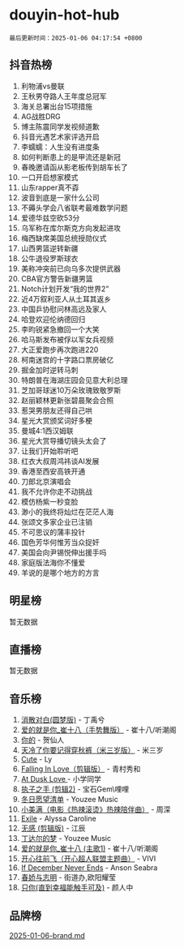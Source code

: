 # douyin-hot-hub

`最后更新时间：2025-01-06 04:17:54 +0800`

## 抖音热榜

1. 利物浦vs曼联
1. 王秋男夺路人王年度总冠军
1. 海关总署出台15项措施
1. AG战胜DRG
1. 博主陈震同学发视频道歉
1. 抖音光遇艺术家评选开启
1. 李蠕蠕：人生没有进度条
1. 如何判断患上的是甲流还是新冠
1. 春晚邀请函从影老板传到胡车长了
1. 一口开启想家模式
1. 山东rapper真不孬
1. 波音到底是一家什么公司
1. 不薅头学会八省联考最难数学问题
1. 爱德华兹空砍53分
1. 乌军称在库尔斯克方向发起进攻
1. 梅西缺席美国总统授勋仪式
1. 山西男篮逆转新疆
1. 公牛退役罗斯球衣
1. 美称冲突前已向乌多次提供武器
1. CBA官方警告新疆男篮
1. Notch计划开发“我的世界2”
1. 近4万叙利亚人从土耳其返乡
1. 中国乒协慰问林高远及家人
1. 哈登欢迎伦纳德回归
1. 李昀锐紧急撤回一个大笑
1. 哈马斯发布被俘以军女兵视频
1. 大正爱跑步再次跑进220
1. 柯南迷宫的十字路口票房破亿
1. 掘金加时逆转马刺
1. 特朗普在海湖庄园会见意大利总理
1. 芝加哥球迷10万朵玫瑰致敬罗斯
1. 赵丽颖林更新张碧晨聚会合照
1. 惹哭男朋友还得自己哄
1. 星光大赏颁奖词好多梗
1. 曼城4:1西汉姆联
1. 星光大赏导播切镜头太会了
1. 让我们开始聆听吧
1. 红衣大叔周鸿祎谈AI发展
1. 香港至西安高铁开通
1. 刀郎北京演唱会
1. 我不允许你走不动挑战
1. 模仿杨紫一秒变脸
1. 渺小的我终将灿烂在茫茫人海
1. 张颂文多家企业已注销
1. 不可思议的蒲丰投针
1. 国色芳华何惟芳当众捉奸
1. 美国会向尹锡悦伸出援手吗
1. 家庭版法海你不懂爱
1. 羊说的是哪个地方的方言

## 明星榜

暂无数据

## 直播榜

暂无数据

## 音乐榜

1. [消散对白(圆梦版)](https://sf5-hl-cdn-tos.douyinstatic.com/obj/tos-cn-ve-2774/og4jB5I5IizzoZVAAAzWgBMAsMDWoArfwBOiFs) - 丁禹兮
1. [爱的就是你_崔十八（手势舞版）](https://sf5-hl-cdn-tos.douyinstatic.com/obj/tos-cn-ve-2774/oApB2AigNyB4sTw7JhBOikMAf0oDJzMWBuIrgm) - 崔十八/听潮阁
1. [你的](https://sf5-hl-cdn-tos.douyinstatic.com/obj/tos-cn-ve-2774/oYuIeKf42jB7sEV6B2upMdpYAgfrQWj0FeRegh) - 贺仙人
1. [天冷了你要记得穿秋裤（米三岁版）](https://sf5-hl-cdn-tos.douyinstatic.com/obj/tos-cn-ve-2774/oQlIwVIDWiZ6BQilAorS7MA0AgCkQDvcZAdm1) - 米三岁
1. [Cute](https://sf5-hl-cdn-tos.douyinstatic.com/obj/tos-cn-ve-2774/o4IbIzHWKAAB4wsS5qMBRiiAlEBGTpQRNfFvuo) - Ly
1. [Falling In Love（剪辑版）](https://sf5-hl-cdn-tos.douyinstatic.com/obj/tos-cn-ve-2774/o8ajpA8zzgBPahbBIO8AcKGBLJezFCRd1wfP9f) - 青村秀和
1. [ At Dusk  Love ](https://sf5-hl-cdn-tos.douyinstatic.com/obj/tos-cn-ve-2774/o8CrpCf5CaYgI4ZrtQgMQAFEfuGqNnRSDQAPBc) - 小学同学
1. [执子之手 (剪辑2)](https://sf5-hl-cdn-tos.douyinstatic.com/obj/tos-cn-ve-2774/oUoZLQjCc31XzqsBnBQUNgeKtYPBcgbFDwtfcu) - 宝石Gem\哩哩
1. [冬日愿望清单](https://sf6-cdn-tos.douyinstatic.com/obj/tos-cn-ve-2774/oIIgUOeamCFCVAzxN6MFRLIBlLGpUqQxeeHrLE) - Youzee Music
1. [小美满（电影《热辣滚烫》热辣陪伴曲）](https://sf5-hl-cdn-tos.douyinstatic.com/obj/tos-cn-ve-2774/o0GAn2lSgfZIDUgtevCGDQYnFg4CwnrBaxbTZL) - 周深
1. [Exile](https://sf5-hl-cdn-tos.douyinstatic.com/obj/tos-cn-ve-2774/oYj4gAQTknKE3WW0Je8KGmQ7z1cA4FefwtbufD) - Alyssa Caroline
1. [无感 (剪辑版)](https://sf5-hl-cdn-tos.douyinstatic.com/obj/tos-cn-ve-2774/o0eIsUzJBDlQaQFC5OFlgbMEZC1TFYBftOBn6p) - 江辰
1. [丁达尔的梦](https://sf5-hl-cdn-tos.douyinstatic.com/obj/tos-cn-ve-2774/oMU3WirUZBVQkAC9ccG5P2IQirziZM2RTInUY) - Youzee Music
1. [爱的就是你_崔十八 (主歌1)](https://sf5-hl-cdn-tos.douyinstatic.com/obj/tos-cn-ve-2774/oI5BO5DhFZ6UTcNCnZaOCBLtZ7WIMQGfgnXf5E) - 崔十八/听潮阁
1. [开心往前飞（开心超人联盟主题曲）](https://sf5-hl-cdn-tos.douyinstatic.com/obj/tos-cn-ve-2774/9d8fb7c82cf1421fb93a9fe925275e0a) - VIVI
1. [If December Never Ends](https://sf5-hl-cdn-tos.douyinstatic.com/obj/tos-cn-ve-2774/oY1IQMoTgCFIBg8RZifyqlBBt1UFgitTYmxeOS) - Anson Seabra
1. [春娇与志明](https://sf5-hl-cdn-tos.douyinstatic.com/obj/tos-cn-ve-2774/e530d8fceb7044b39707d7f9ff54add1) - 街道办,欧阳耀莹
1. [只你(直到幸福能触手可及)](https://sf5-hl-cdn-tos.douyinstatic.com/obj/tos-cn-ve-2774/o0lBkRDzFTeaVSUz3ZZSCBVtZ5DIMQGfgmEAuE) - 颜人中

## 品牌榜

[2025-01-06-brand.md](2025-01-06-brand.md)
